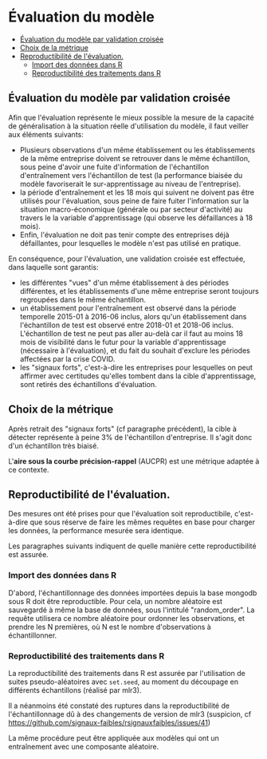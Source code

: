 # Évaluation du modèle

<!-- START doctoc generated TOC please keep comment here to allow auto update -->
<!-- DON'T EDIT THIS SECTION, INSTEAD RE-RUN doctoc TO UPDATE -->

- [Évaluation du modèle par validation croisée](#%C3%A9valuation-du-mod%C3%A8le-par-validation-crois%C3%A9e)
- [Choix de la métrique](#choix-de-la-m%C3%A9trique)
- [Reproductibilité de l'évaluation.](#reproductibilit%C3%A9-de-l%C3%A9valuation)
  - [Import des données dans R](#import-des-donn%C3%A9es-dans-r)
  - [Reproductibilité des traitements dans R](#reproductibilit%C3%A9-des-traitements-dans-r)

<!-- END doctoc generated TOC please keep comment here to allow auto update -->

## Évaluation du modèle par validation croisée

Afin que l'évaluation représente le mieux possible la mesure de la capacité de
généralisation à la situation réelle d'utilisation du modèle, il faut veiller
aux éléments suivants:

- Plusieurs observations d'un même établissement ou les établissements de la
  même entreprise doivent se retrouver dans le même échantillon, sous peine
  d'avoir une fuite d'information de l'échantillon d'entraînement vers
  l'échantillon de test (la performance biaisée du modèle favoriserait le
  sur-apprentissage au niveau de l'entreprise).
- la période d'entraînement et les 18 mois qui suivent ne doivent pas être
  utilisés pour l'évaluation, sous peine de faire fuiter l'information sur la
  situation macro-économique
  (générale ou par secteur d'activité) au travers le la variable
  d'apprentissage (qui observe les défaillances à 18 mois).
- Enfin, l'évaluation ne doit pas tenir compte des entreprises déjà
  défaillantes, pour lesquelles le modèle n'est pas utilisé en pratique.

En conséquence, pour l'évaluation, une validation croisée est effectuée, dans
laquelle sont garantis:

- les différentes "vues" d'un même établissement à des périodes différentes, et
  les établissements d'une même entreprise seront toujours regroupées dans le
  même échantillon.
- un établissement pour l'entraînement est observé dans la période temporelle
  2015-01 à 2016-06 inclus, alors qu'un établissement dans l'échantillon de
  test est observé entre 2018-01 et 2018-06 inclus. L'échantillon de test ne
  peut pas aller au-delà car il faut au moins 18 mois de visibilité dans le
  futur pour la variable d'apprentissage (nécessaire à l'évaluation), et du
  fait du souhait d'exclure les périodes affectées par la crise COVID.
- les "signaux forts", c'est-à-dire les entreprises pour lesquelles on peut
  affirmer avec certitudes qu'elles tombent dans la cible d'apprentissage, sont
  retirés des échantillons d'évaluation.

## Choix de la métrique

Après retrait des "signaux forts" (cf paragraphe précédent), la cible à détecter représente à peine 3% de l'échantillon d'entreprise. Il s'agit donc d'un échantillon très biaisé.

L'**aire sous la courbe précision-rappel** (AUCPR) est une métrique adaptée à
ce contexte.

## Reproductibilité de l'évaluation.

Des mesures ont été prises pour que l'évaluation soit reproductibile,
c'est-à-dire que sous réserve de faire les mêmes requêtes en base pour charger
les données, la performance mesurée sera identique.

Les paragraphes suivants indiquent de quelle manière cette reproductibilité est
assurée.

### Import des données dans R

D'abord, l'échantillonnage des données importées depuis la base mongodb sous R
doit être reproductible. Pour cela, un nombre aléatoire est sauvegardé à même
la base de données, sous l'intitulé "random_order". La requête utilisera ce
nombre aléatoire pour ordonner les observations, et prendre les N premières, où
N est le nombre d'observations à échantillonner.

### Reproductibilité des traitements dans R

La reproductibilité des traitements dans R est assurée par l'utilisation de
suites pseudo-aléatoires avec `set.seed`, au moment du découpage en différents
échantillons (réalisé par mlr3).

Il a néanmoins été constaté des ruptures dans la reproductibilité de
l'échantillonnage dû à des changements de version de mlr3 (suspicion, cf
https://github.com/signaux-faibles/rsignauxfaibles/issues/41)

La même procédure peut être appliquée aux modèles qui ont un entraînement avec
une composante aléatoire.
